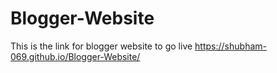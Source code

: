# Blogger-Website
This is the link for blogger website to go live 
 https://shubham-069.github.io/Blogger-Website/
